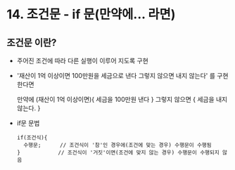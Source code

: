 # 14. 조건문 - if 문(만약에... 라면)

## 조건문 이란?

- 주어진 조건에 따라 다른 실행이 이루어 지도록 구현

- '재산이 1억 이상이면 100만원을 세금으로 낸다 그렇지 않으면 내지 않는다' 를 구현 한다면

   만약에 (재산이 1억 이상이면){
       세금을 100만원 낸다
   }
   그렇지 않으면 {
       세금을 내지 않는다.
   }

- if문 문법
    
      if(조건식){
        수행문;      // 조건식이 '참'인 경우에(조건에 맞는 경우) 수행문이 수행됨 
      }            // 조건식이 '거짓'이면(조건에 맞지 않는 경우) 수행문이 수행되지 않음

  
  
   